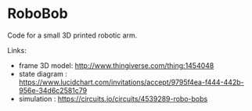 # RoboBob
Code for a small 3D printed robotic arm.

Links:
  - frame 3D model: http://www.thingiverse.com/thing:1454048
  - state diagram : https://www.lucidchart.com/invitations/accept/9795f4ea-f444-442b-956e-34d6c2581c79
  - simulation    : https://circuits.io/circuits/4539289-robo-bobs
